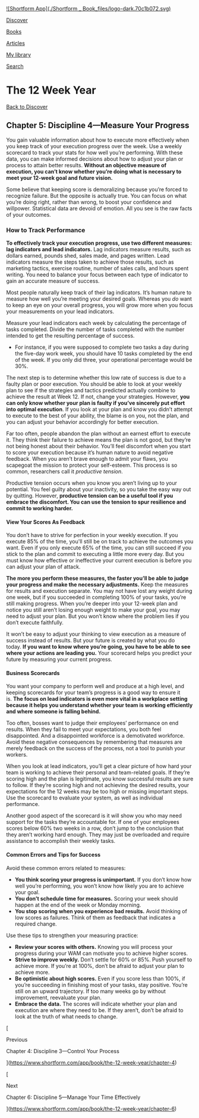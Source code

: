[![Shortform App](./Shortform _ Book_files/logo-dark.70c1b072.svg)](https://www.shortform.com/app)

[Discover](https://www.shortform.com/app)

[Books](https://www.shortform.com/app/books)

[Articles](https://www.shortform.com/app/articles)

[My library](https://www.shortform.com/app/library)

[Search](https://www.shortform.com/app/search)

# The 12 Week Year

[Back to Discover](https://www.shortform.com/app)

## Chapter 5: Discipline 4—Measure Your Progress

You gain valuable information about how to execute more effectively when you keep track of your execution progress over the week. Use a weekly scorecard to track your stats for how well you’re performing. With these data, you can make informed decisions about how to adjust your plan or process to attain better results. **Without an objective measure of execution, you can’t know whether you’re doing what is necessary to meet your 12-week goal and future vision.**

Some believe that keeping score is demoralizing because you’re forced to recognize failure. But the opposite is actually true. You can focus on what you’re doing right, rather than wrong, to boost your confidence and willpower. Statistical data are devoid of emotion. All you see is the raw facts of your outcomes.

### How to Track Performance

**To effectively track your execution progress, use two different measures: lag indicators and lead indicators.** Lag indicators measure results, such as dollars earned, pounds shed, sales made, and pages written. Lead indicators measure the steps taken to achieve those results, such as marketing tactics, exercise routine, number of sales calls, and hours spent writing. You need to balance your focus between each type of indicator to gain an accurate measure of success.

Most people naturally keep track of their lag indicators. It’s human nature to measure how well you’re meeting your desired goals. Whereas you _do_ want to keep an eye on your overall progress, you will grow more when you focus your measurements on your lead indicators.

Measure your lead indicators each week by calculating the percentage of tasks completed. Divide the number of tasks completed with the number intended to get the resulting percentage of success.

- For instance, if you were supposed to complete two tasks a day during the five-day work week, you should have 10 tasks completed by the end of the week. If you only did three, your operational percentage would be 30%.

The next step is to determine whether this low rate of success is due to a faulty plan or poor execution. You should be able to look at your weekly plan to see if the strategies and tactics predicted actually combine to achieve the result at Week 12. If not, change your strategies. However, **you can only know whether your plan is faulty if you’ve sincerely put effort into optimal execution**. If you look at your plan and know you didn’t attempt to execute to the best of your ability, the blame is on you, not the plan, and you can adjust your behavior accordingly for better execution.

Far too often, people abandon the plan without an earnest effort to execute it. They think their failure to achieve means the plan is not good, but they’re not being honest about their behavior. You’ll feel discomfort when you start to score your execution because it’s human nature to avoid negative feedback. When you aren’t brave enough to admit your flaws, you scapegoat the mission to protect your self-esteem. This process is so common, researchers call it _productive tension_.

Productive tension occurs when you know you aren’t living up to your potential. You feel guilty about your inactivity, so you take the easy way out by quitting. However, **productive tension can be a useful tool if you embrace the discomfort. You can use the tension to spur resilience and commit to working harder.**

#### View Your Scores As Feedback

You don’t have to strive for perfection in your weekly execution. If you execute 85% of the time, you'll still be on track to achieve the outcomes you want. Even if you only execute 65% of the time, you can still succeed if you stick to the plan and commit to executing a little more every day. But you must know how effective or ineffective your current execution is before you can adjust your plan of attack.

**The more you perform these measures, the faster you’ll be able to judge your progress and make the necessary adjustments.** Keep the measures for results and execution separate. You may not have lost any weight during one week, but if you succeeded in completing 100% of your tasks, you’re still making progress. When you’re deeper into your 12-week plan and notice you still aren’t losing enough weight to make your goal, you may need to adjust your plan. But you won’t know where the problem lies if you don’t execute faithfully.

It won’t be easy to adjust your thinking to view execution as a measure of success instead of results. But your future is created by what you do today. **If you want to know where you’re going, you have to be able to see where your actions are leading you.** Your scorecard helps you predict your future by measuring your current progress.

#### Business Scorecards

You want your company to perform well and produce at a high level, and keeping scorecards for your team’s progress is a good way to ensure it is. **The focus on lead indicators is even more vital in a workplace setting because it helps you understand whether your team is working efficiently and where someone is falling behind.**

Too often, bosses want to judge their employees’ performance on end results. When they fail to meet your expectations, you both feel disappointed. And a disappointed workforce is a demotivated workforce. Avoid these negative consequences by remembering that measures are merely feedback on the success of the process, not a tool to punish your workers.

When you look at lead indicators, you’ll get a clear picture of how hard your team is working to achieve their personal and team-related goals. If they’re scoring high and the plan is legitimate, you know successful results are sure to follow. If they’re scoring high and not achieving the desired results, your expectations for the 12 weeks may be too high or missing important steps. Use the scorecard to evaluate your system, as well as individual performance.

Another good aspect of the scorecard is it will show you who may need support for the tasks they’re accountable for. If one of your employees scores below 60% two weeks in a row, don’t jump to the conclusion that they aren’t working hard enough. They may just be overloaded and require assistance to accomplish their weekly tasks.

#### Common Errors and Tips for Success

Avoid these common errors related to measures:

- **You think scoring your progress is unimportant.** If you don’t know how well you’re performing, you won’t know how likely you are to achieve your goal.
- **You don’t schedule time for measures.** Scoring your week should happen at the end of the week or Monday morning.
- **You stop scoring when you experience bad results.** Avoid thinking of low scores as failures. Think of them as feedback that indicates a required change.

Use these tips to strengthen your measuring practice:

- **Review your scores with others.** Knowing you will process your progress during your WAM can motivate you to achieve higher scores.
- **Strive to improve weekly.** Don’t settle for 60% or 85%. Push yourself to achieve more. If you’re at 100%, don’t be afraid to adjust your plan to achieve more.
- **Be optimistic about high scores.** Even if you score less than 100%, if you’re succeeding in finishing most of your tasks, stay positive. You’re still on an upward trajectory. If too many weeks go by without improvement, reevaluate your plan.
- **Embrace the data.** The scores will indicate whether your plan and execution are where they need to be. If they aren’t, don’t be afraid to look at the truth of what needs to change.

[

Previous

Chapter 4: Discipline 3—Control Your Process

](https://www.shortform.com/app/book/the-12-week-year/chapter-4)

[

Next

Chapter 6: Discipline 5—Manage Your Time Effectively

](https://www.shortform.com/app/book/the-12-week-year/chapter-6)